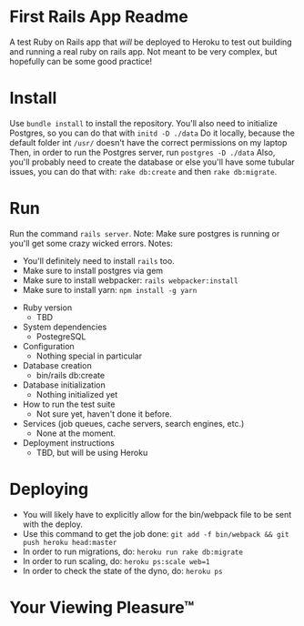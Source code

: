 # First Rails App Readme

A test Ruby on Rails app that _will_ be deployed to Heroku to test out building and running a real ruby on rails app. Not meant to be very complex, but hopefully can be some good practice!
# Install 
Use `bundle install` to install the repository.
You'll also need to initialize Postgres, so you can do that with `initd -D ./data`
    Do it locally, because the default folder int `/usr/` doesn't have the correct permissions on my laptop
Then, in order to run the Postgres server, run `postgres -D ./data`
Also, you'll probably need to create the database or else you'll have some tubular issues, you can do that with: `rake db:create` and then `rake db:migrate`.
# Run
Run the command `rails server`. Note: Make sure postgres is running or you'll get some crazy wicked errors.
Notes:
- You'll definitely need to install `rails` too. 
- Make sure to install postgres via gem
- Make sure to install webpacker: `rails webpacker:install`
- Make sure to install yarn: `npm install -g yarn`
* Ruby version
    - TBD
* System dependencies
    - PostegreSQL
* Configuration
    - Nothing special in particular
* Database creation
    - bin/rails db:create
* Database initialization
    - Nothing initialized yet
* How to run the test suite
    - Not sure yet, haven't done it before.
* Services (job queues, cache servers, search engines, etc.)
    - None at the moment.
* Deployment instructions
    - TBD, but will be using Heroku

# Deploying
- You will likely have to explicitly allow for the bin/webpack file to be sent with the deploy. 
- Use this command to get the job done: `git add -f bin/webpack && git push heroku head:master`
- In order to run migrations, do: `heroku run rake db:migrate`
- In order to run scaling, do: `heroku ps:scale web=1`
- In order to check the state of the dyno, do: `heroku ps`
# Your Viewing Pleasure™
